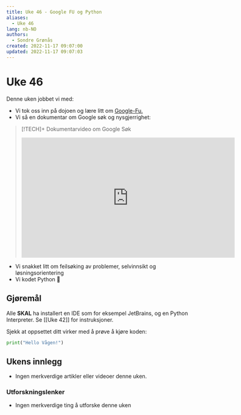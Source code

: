 ```yaml
---
title: Uke 46 - Google FU og Python
aliases: 
  - Uke 46
lang: nb-NO
authors:
  - Sondre Grønås
created: 2022-11-17 09:07:00
updated: 2022-11-17 09:07:03
---
```

# Uke 46
Denne uken jobbet vi med:
- Vi tok oss inn på dojoen og lære litt om [Google-Fu.](https://github.com/VaagenIM/files/blob/ikt/powerpoints/GoogleFu.pptx?raw=true)
- Vi så en dokumentar om Google søk og nysgjerrighet:
> [!TECH]+ Dokumentarvideo om Google Søk
> <iframe width="560" height="315" src="https://www.youtube.com/embed/tFq6Q_muwG0" title="YouTube video player" frameborder="0" allow="accelerometer; autoplay; clipboard-write; encrypted-media; gyroscope; picture-in-picture" allowfullscreen></iframe>
- Vi snakket litt om feilsøking av problemer, selvinnsikt og løsningsorientering
- Vi kodet Python 🐍

## Gjøremål
Alle **SKAL** ha installert en IDE som for eksempel JetBrains, og en Python Interpreter. Se [[Uke 42]] for instruksjoner.

Sjekk at oppsettet ditt virker med å prøve å kjøre koden:
```python
print("Hello Vågen!")
```

## Ukens innlegg
- Ingen merkverdige artikler eller videoer denne uken.

### Utforskningslenker
- Ingen merkverdige ting å utforske denne uken
